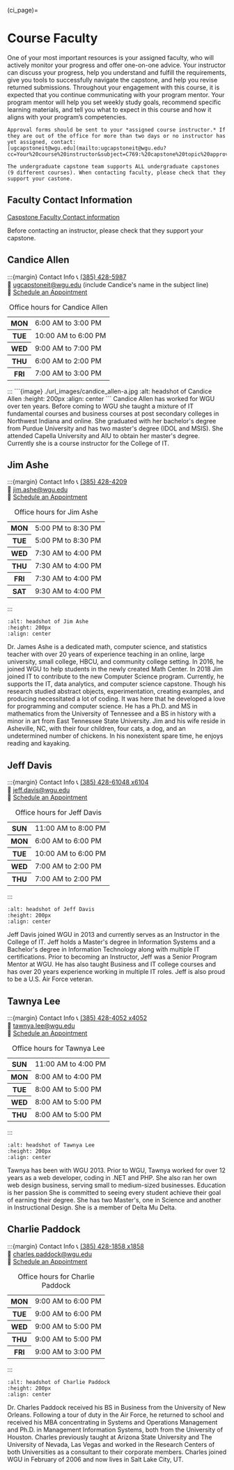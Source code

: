 
<!-- hack to open links in new tab -->
<head>
    <base target="_blank">
</head>

(ci_page)=

# Course Faculty

One of your most important resources is your assigned faculty, who will actively monitor your progress and offer one-on-one advice. Your instructor can discuss your progress, help you understand and fulfill the requirements, give you tools to successfully navigate the capstone, and help you revise returned submissions. Throughout your engagement with this course, it is expected that you continue communicating with your program mentor. Your program mentor will help you set weekly study goals, recommend specific learning materials, and tell you what to expect in this course and how it aligns with your program’s competencies.

```{note}
Approval forms should be sent to your *assigned course instructor.* If they are out of the office for more than two days or no instructor has yet assigned, contact:
[ugcapstoneit@wgu.edu](mailto:ugcapstoneit@wgu.edu?cc=Your%20course%20instructor&subject=C769:%20capstone%20topic%20approval&body=Your%20name%20and%20question%20here.%20We%20can%20only%20respond%20to%20messages%20from%20a%20valid%20WGU%20email%20address.%20%0A%0ADegree%20program%3A%20%0AProgram%20Mentor%3A%20%0A)
```

```{warning}
The undergraduate capstone team supports ALL undergraduate capstones (9 different courses). When contacting faculty, please check that they support your castone.  
```

## Faculty Contact Information

[Caspstone Faculty Contact information](https://westerngovernorsuniversity-my.sharepoint.com/:w:/g/personal/jim_ashe_wgu_edu/EW-0zAhi6epJkFrkSz5f8AkBi-6DEVVh5KwbSSMypgaSkg?e=1ieWkm)

Before contacting an instructor, please check that they support your capstone.

## Candice Allen

:::{margin} Contact Info
📞 <a href="tel:+13854285987">(385) 428-5987</a> </br>
📧 [ugcapstoneit@wgu.edu](mailto:ugcapstoneit@wgu.edu?cc=candice.allen@wgu.edu&subject=C769%20capstone%20question%20for%20Candice%20Allen&body=Your%20name%20and%20question%20here.%20We%20can%20only%20respond%20to%20messages%20from%20a%20valid%20WGU%20email%20address.%20%0A%0ADegree%20program%3A%20%0AProgram%20Mentor%3A%20%0A) (include Candice's name in the subject line) </br>
📅 [Schedule an Appointment](https://westerngovernorsuniversity-my.sharepoint.com/:w:/g/personal/jim_ashe_wgu_edu/EW-0zAhi6epJkFrkSz5f8AkBi-6DEVVh5KwbSSMypgaSkg?e=1ieWkm) </br>
<table _ngcontent-nfu-c382="" class="margin--bottom--10"><caption _ngcontent-nfu-c382="" class="visually-hidden"> Office hours for Candice Allen </caption><tr _ngcontent-nfu-c382="" class="ng-star-inserted"><th _ngcontent-nfu-c382="" class="text--right"><span _ngcontent-nfu-c382="" class="table-row"><b _ngcontent-nfu-c382="">MON</b></span></th><td _ngcontent-nfu-c382=""><div _ngcontent-nfu-c382="" class="margin--left ng-star-inserted"><span _ngcontent-nfu-c382="">6:00 AM</span> to <span _ngcontent-nfu-c382="">3:00 PM </span></div><!----></td></tr><tr _ngcontent-nfu-c382="" class="ng-star-inserted"><th _ngcontent-nfu-c382="" class="text--right"><span _ngcontent-nfu-c382="" class="table-row"><b _ngcontent-nfu-c382="">TUE</b></span></th><td _ngcontent-nfu-c382=""><div _ngcontent-nfu-c382="" class="margin--left ng-star-inserted"><span _ngcontent-nfu-c382="">10:00 AM</span> to <span _ngcontent-nfu-c382="">6:00 PM </span></div><!----></td></tr><tr _ngcontent-nfu-c382="" class="ng-star-inserted"><th _ngcontent-nfu-c382="" class="text--right"><span _ngcontent-nfu-c382="" class="table-row"><b _ngcontent-nfu-c382="">WED</b></span></th><td _ngcontent-nfu-c382=""><div _ngcontent-nfu-c382="" class="margin--left ng-star-inserted"><span _ngcontent-nfu-c382="">9:00 AM</span> to <span _ngcontent-nfu-c382="">7:00 PM </span></div><!----></td></tr><tr _ngcontent-nfu-c382="" class="ng-star-inserted"><th _ngcontent-nfu-c382="" class="text--right"><span _ngcontent-nfu-c382="" class="table-row"><b _ngcontent-nfu-c382="">THU</b></span></th><td _ngcontent-nfu-c382=""><div _ngcontent-nfu-c382="" class="margin--left ng-star-inserted"><span _ngcontent-nfu-c382="">6:00 AM</span> to <span _ngcontent-nfu-c382="">2:00 PM </span></div><!----></td></tr><tr _ngcontent-nfu-c382="" class="ng-star-inserted"><th _ngcontent-nfu-c382="" class="text--right"><span _ngcontent-nfu-c382="" class="table-row"><b _ngcontent-nfu-c382="">FRI</b></span></th><td _ngcontent-nfu-c382=""><div _ngcontent-nfu-c382="" class="margin--left ng-star-inserted"><span _ngcontent-nfu-c382="">7:00 AM</span> to <span _ngcontent-nfu-c382="">3:00 PM </span></div><!----></td></tr><!----></table>
:::
```{image} ./url_images/candice_allen-a.jpg
:alt: headshot of Candice Allen
:height: 200px
:align: center
```
Candice Allen has worked for WGU over ten years. Before coming to WGU she taught a mixture of IT fundamental courses and business courses at post secondary colleges in Northwest Indiana and online. She graduated with her bachelor's degree from Purdue University and has two master's degree (IDOL and MSIS). She attended Capella University and AIU to obtain her master's degree. Currently she is a course instructor for the College of IT.

## Jim Ashe

:::{margin} Contact Info
📞 <a href="tel:+13854284209"> (385) 428-4209</a> </br>
📧 [jim.ashe@wgu.edu](mailto:jim.ashe@wgu.edu?subject=C769%20capstone&body=Your%20name%20and%20question(s)%20here.%20We%20can%20only%20respond%20to%20messages%20from%20a%20valid%20WGU%20email%20address.%20%0A%0ADegree%20program%3A%20%0AProgram%20Mentor%3A%20%0A) </br>
📅 [Schedule an Appointment](https://westerngovernorsuniversity-my.sharepoint.com/:w:/g/personal/jim_ashe_wgu_edu/EW-0zAhi6epJkFrkSz5f8AkBi-6DEVVh5KwbSSMypgaSkg?e=1ieWkm) </br>
<table _ngcontent-stv-c382="" class="margin--bottom--10"><caption _ngcontent-stv-c382="" class="visually-hidden"> Office hours for Jim Ashe </caption><tr _ngcontent-stv-c382="" class="ng-star-inserted"><th _ngcontent-stv-c382="" class="text--right"><span _ngcontent-stv-c382="" class="table-row"><b _ngcontent-stv-c382="">MON</b></span></th><td _ngcontent-stv-c382=""><div _ngcontent-stv-c382="" class="margin--left ng-star-inserted"><span _ngcontent-stv-c382="">5:00 PM</span> to <span _ngcontent-stv-c382="">8:30 PM </span></div><!----></td></tr><tr _ngcontent-stv-c382="" class="ng-star-inserted"><th _ngcontent-stv-c382="" class="text--right"><span _ngcontent-stv-c382="" class="table-row"><b _ngcontent-stv-c382="">TUE</b></span></th><td _ngcontent-stv-c382=""><div _ngcontent-stv-c382="" class="margin--left ng-star-inserted"><span _ngcontent-stv-c382="">5:00 PM</span> to <span _ngcontent-stv-c382="">8:30 PM </span></div><!----></td></tr><tr _ngcontent-stv-c382="" class="ng-star-inserted"><th _ngcontent-stv-c382="" class="text--right"><span _ngcontent-stv-c382="" class="table-row"><b _ngcontent-stv-c382="">WED</b></span></th><td _ngcontent-stv-c382=""><div _ngcontent-stv-c382="" class="margin--left ng-star-inserted"><span _ngcontent-stv-c382="">7:30 AM</span> to <span _ngcontent-stv-c382="">4:00 PM </span></div><!----></td></tr><tr _ngcontent-stv-c382="" class="ng-star-inserted"><th _ngcontent-stv-c382="" class="text--right"><span _ngcontent-stv-c382="" class="table-row"><b _ngcontent-stv-c382="">THU</b></span></th><td _ngcontent-stv-c382=""><div _ngcontent-stv-c382="" class="margin--left ng-star-inserted"><span _ngcontent-stv-c382="">7:30 AM</span> to <span _ngcontent-stv-c382="">4:00 PM </span></div><!----></td></tr><tr _ngcontent-stv-c382="" class="ng-star-inserted"><th _ngcontent-stv-c382="" class="text--right"><span _ngcontent-stv-c382="" class="table-row"><b _ngcontent-stv-c382="">FRI</b></span></th><td _ngcontent-stv-c382=""><div _ngcontent-stv-c382="" class="margin--left ng-star-inserted"><span _ngcontent-stv-c382="">7:30 AM</span> to <span _ngcontent-stv-c382="">4:00 PM </span></div><!----></td></tr><tr _ngcontent-stv-c382="" class="ng-star-inserted"><th _ngcontent-stv-c382="" class="text--right"><span _ngcontent-stv-c382="" class="table-row"><b _ngcontent-stv-c382="">SAT</b></span></th><td _ngcontent-stv-c382=""><div _ngcontent-stv-c382="" class="margin--left ng-star-inserted"><span _ngcontent-stv-c382="">9:30 AM</span> to <span _ngcontent-stv-c382="">4:00 PM </span></div><!----></td></tr><!----></table>
:::

```{image} ./url_images/jim_ashe-a.jpg
:alt: headshot of Jim Ashe
:height: 200px
:align: center
```

Dr. James Ashe is a dedicated math, computer science, and statistics teacher with over 20 years of experience teaching in an online, large university, small college, HBCU, and community college setting. In 2016, he joined WGU to help students in the newly created Math Center. In 2018 Jim joined IT to contribute to the new Computer Science program. Currently, he supports the IT, data analytics, and computer science capstone. Though his research studied abstract objects, experimentation, creating examples, and producing necessitated a lot of coding. It was here that he developed a love for programming and computer science. He has a Ph.D. and MS in mathematics from the University of Tennessee and a BS in history with a minor in art from East Tennessee State University. Jim and his wife reside in Asheville, NC, with their four children, four cats, a dog, and an undetermined number of chickens. In his nonexistent spare time, he enjoys reading and kayaking.

## Jeff Davis

:::{margin} Contact Info
📞 <a href="tel:+18774357948 ">(385) 428-61048 x6104 </a> </br>
📧 [jeff.davis@wgu.edu](mailto:jeff.davis@wgu.edu?subject=C769%20capstone&body=Your%20name%20and%20question%20here.%20We%20can%20only%20respond%20to%20messages%20from%20a%20valid%20WGU%20email%20address.%20%0A%0ADegree%20program%3A%20%0AProgram%20Mentor%3A%20%0A) </br>
📅 [Schedule an Appointment](https://westerngovernorsuniversity-my.sharepoint.com/:w:/g/personal/jim_ashe_wgu_edu/EW-0zAhi6epJkFrkSz5f8AkBi-6DEVVh5KwbSSMypgaSkg?e=1ieWkm)</br>
<table _ngcontent-ng-c3730760146="" class="margin--bottom--10"><caption _ngcontent-ng-c3730760146="" class="visually-hidden"> Office hours for Jeff Davis </caption><tr _ngcontent-ng-c3730760146=""><th _ngcontent-ng-c3730760146="" class="text--right"><span _ngcontent-ng-c3730760146="" class="table-row"><b _ngcontent-ng-c3730760146="">SUN</b></span></th><td _ngcontent-ng-c3730760146=""><div _ngcontent-ng-c3730760146="" class="margin--left"><span _ngcontent-ng-c3730760146="">11:00 AM</span> to <span _ngcontent-ng-c3730760146="">8:00 PM </span></div><!----></td></tr><tr _ngcontent-ng-c3730760146=""><th _ngcontent-ng-c3730760146="" class="text--right"><span _ngcontent-ng-c3730760146="" class="table-row"><b _ngcontent-ng-c3730760146="">MON</b></span></th><td _ngcontent-ng-c3730760146=""><div _ngcontent-ng-c3730760146="" class="margin--left"><span _ngcontent-ng-c3730760146="">6:00 AM</span> to <span _ngcontent-ng-c3730760146="">6:00 PM </span></div><!----></td></tr><tr _ngcontent-ng-c3730760146=""><th _ngcontent-ng-c3730760146="" class="text--right"><span _ngcontent-ng-c3730760146="" class="table-row"><b _ngcontent-ng-c3730760146="">TUE</b></span></th><td _ngcontent-ng-c3730760146=""><div _ngcontent-ng-c3730760146="" class="margin--left"><span _ngcontent-ng-c3730760146="">10:00 AM</span> to <span _ngcontent-ng-c3730760146="">6:00 PM </span></div><!----></td></tr><tr _ngcontent-ng-c3730760146=""><th _ngcontent-ng-c3730760146="" class="text--right"><span _ngcontent-ng-c3730760146="" class="table-row"><b _ngcontent-ng-c3730760146="">WED</b></span></th><td _ngcontent-ng-c3730760146=""><div _ngcontent-ng-c3730760146="" class="margin--left"><span _ngcontent-ng-c3730760146="">7:00 AM</span> to <span _ngcontent-ng-c3730760146="">2:00 PM </span></div><!----></td></tr><tr _ngcontent-ng-c3730760146=""><th _ngcontent-ng-c3730760146="" class="text--right"><span _ngcontent-ng-c3730760146="" class="table-row"><b _ngcontent-ng-c3730760146="">THU</b></span></th><td _ngcontent-ng-c3730760146=""><div _ngcontent-ng-c3730760146="" class="margin--left"><span _ngcontent-ng-c3730760146="">7:00 AM</span> to <span _ngcontent-ng-c3730760146="">2:00 PM </span></div><!----></td></tr><!----></table>
:::

```{image} ./url_images/jeff_davis_thumb.jpg
:alt: headshot of Jeff Davis
:height: 200px
:align: center
```

Jeff Davis joined WGU in 2013 and currently serves as an Instructor in the College of IT. Jeff holds a Master's degree in Information Systems and a Bachelor's degree in Information Technology along with multiple IT certifications. Prior to becoming an Instructor, Jeff was a Senior Program Mentor at WGU. He has also taught Business and IT college courses and has over 20 years experience working in multiple IT roles. Jeff is also proud to be a U.S. Air Force veteran.

## Tawnya Lee

:::{margin} Contact Info
📞 <a href="tel:+142840524052">(385) 428-4052 x4052 </a> </br>
📧 [tawnya.lee@wgu.edu](mailto:tawnya.lee@wgu.edu?subject=C769%20capstone&body=Your%20name%20and%20question%20here.%20We%20can%20only%20respond%20to%20messages%20from%20a%20valid%20WGU%20email%20address.%20%0A%0ADegree%20program%3A%20%0AProgram%20Mentor%3A%20%0A)</br>
📅 [Schedule an Appointment](https://westerngovernorsuniversity-my.sharepoint.com/:w:/g/personal/jim_ashe_wgu_edu/EW-0zAhi6epJkFrkSz5f8AkBi-6DEVVh5KwbSSMypgaSkg?e=1ieWkm)</br>
<table _ngcontent-qox-c381="" class="margin--bottom--10"><caption _ngcontent-qox-c381="" class="visually-hidden"> Office hours for Tawnya Lee </caption><tr _ngcontent-qox-c381="" class="ng-star-inserted"><th _ngcontent-qox-c381="" class="text--right"><span _ngcontent-qox-c381="" class="table-row"><b _ngcontent-qox-c381="">SUN</b></span></th><td _ngcontent-qox-c381=""><div _ngcontent-qox-c381="" class="margin--left ng-star-inserted"><span _ngcontent-qox-c381="">11:00 AM</span> to <span _ngcontent-qox-c381="">4:00 PM </span></div><!----></td></tr><tr _ngcontent-qox-c381="" class="ng-star-inserted"><th _ngcontent-qox-c381="" class="text--right"><span _ngcontent-qox-c381="" class="table-row"><b _ngcontent-qox-c381="">MON</b></span></th><td _ngcontent-qox-c381=""><div _ngcontent-qox-c381="" class="margin--left ng-star-inserted"><span _ngcontent-qox-c381="">8:00 AM</span> to <span _ngcontent-qox-c381="">4:00 PM </span></div><!----></td></tr><tr _ngcontent-qox-c381="" class="ng-star-inserted"><th _ngcontent-qox-c381="" class="text--right"><span _ngcontent-qox-c381="" class="table-row"><b _ngcontent-qox-c381="">TUE</b></span></th><td _ngcontent-qox-c381=""><div _ngcontent-qox-c381="" class="margin--left ng-star-inserted"><span _ngcontent-qox-c381="">8:00 AM</span> to <span _ngcontent-qox-c381="">5:00 PM </span></div><!----></td></tr><tr _ngcontent-qox-c381="" class="ng-star-inserted"><th _ngcontent-qox-c381="" class="text--right"><span _ngcontent-qox-c381="" class="table-row"><b _ngcontent-qox-c381="">WED</b></span></th><td _ngcontent-qox-c381=""><div _ngcontent-qox-c381="" class="margin--left ng-star-inserted"><span _ngcontent-qox-c381="">8:00 AM</span> to <span _ngcontent-qox-c381="">5:00 PM </span></div><!----></td></tr><tr _ngcontent-qox-c381="" class="ng-star-inserted"><th _ngcontent-qox-c381="" class="text--right"><span _ngcontent-qox-c381="" class="table-row"><b _ngcontent-qox-c381="">THU</b></span></th><td _ngcontent-qox-c381=""><div _ngcontent-qox-c381="" class="margin--left ng-star-inserted"><span _ngcontent-qox-c381="">8:00 AM</span> to <span _ngcontent-qox-c381="">5:00 PM </span></div><!----></td></tr><!----></table>
:::

```{image} ./url_images/tawnya_lee.jpg
:alt: headshot of Tawnya Lee
:height: 200px
:align: center
```

Tawnya has been with WGU 2013. Prior to WGU, Tawnya worked for over 12 years as a web developer, coding in .NET and PHP. She also ran her own web design business, serving small to medium-sized businesses. Education is her passion She is committed to seeing every student achieve their goal of earning their degree. She has two Master's, one in Science and another in Instructional Design. She is a member of Delta Mu Delta.

## Charlie Paddock

:::{margin} Contact Info
📞 <a href="tel:+13854281858">(385) 428-1858 x1858 </a> </br>
📧 [charles.paddock@wgu.edu](mailto:charles.paddock@wgu.edu?subject=C769%20capstone&body=Your%20name%20and%20question%20here.%20We%20can%20only%20respond%20to%20messages%20from%20a%20valid%20WGU%20email%20address.%20%0A%0ADegree%20program%3A%20%0AProgram%20Mentor%3A%20%0A) </br>
📅 [Schedule an Appointment](https://westerngovernorsuniversity-my.sharepoint.com/:w:/g/personal/jim_ashe_wgu_edu/EW-0zAhi6epJkFrkSz5f8AkBi-6DEVVh5KwbSSMypgaSkg?e=1ieWkm)</br>
<table _ngcontent-hxq-c382="" class="margin--bottom--10"><caption _ngcontent-hxq-c382="" class="visually-hidden"> Office hours for Charlie Paddock </caption><tr _ngcontent-hxq-c382="" class="ng-star-inserted"><th _ngcontent-hxq-c382="" class="text--right"><span _ngcontent-hxq-c382="" class="table-row"><b _ngcontent-hxq-c382="">MON</b></span></th><td _ngcontent-hxq-c382=""><div _ngcontent-hxq-c382="" class="margin--left ng-star-inserted"><span _ngcontent-hxq-c382="">9:00 AM</span> to <span _ngcontent-hxq-c382="">6:00 PM </span></div><!----></td></tr><tr _ngcontent-hxq-c382="" class="ng-star-inserted"><th _ngcontent-hxq-c382="" class="text--right"><span _ngcontent-hxq-c382="" class="table-row"><b _ngcontent-hxq-c382="">TUE</b></span></th><td _ngcontent-hxq-c382=""><div _ngcontent-hxq-c382="" class="margin--left ng-star-inserted"><span _ngcontent-hxq-c382="">9:00 AM</span> to <span _ngcontent-hxq-c382="">6:00 PM </span></div><!----></td></tr><tr _ngcontent-hxq-c382="" class="ng-star-inserted"><th _ngcontent-hxq-c382="" class="text--right"><span _ngcontent-hxq-c382="" class="table-row"><b _ngcontent-hxq-c382="">WED</b></span></th><td _ngcontent-hxq-c382=""><div _ngcontent-hxq-c382="" class="margin--left ng-star-inserted"><span _ngcontent-hxq-c382="">9:00 AM</span> to <span _ngcontent-hxq-c382="">5:00 PM </span></div><!----></td></tr><tr _ngcontent-hxq-c382="" class="ng-star-inserted"><th _ngcontent-hxq-c382="" class="text--right"><span _ngcontent-hxq-c382="" class="table-row"><b _ngcontent-hxq-c382="">THU</b></span></th><td _ngcontent-hxq-c382=""><div _ngcontent-hxq-c382="" class="margin--left ng-star-inserted"><span _ngcontent-hxq-c382="">9:00 AM</span> to <span _ngcontent-hxq-c382="">5:00 PM </span></div><!----></td></tr><tr _ngcontent-hxq-c382="" class="ng-star-inserted"><th _ngcontent-hxq-c382="" class="text--right"><span _ngcontent-hxq-c382="" class="table-row"><b _ngcontent-hxq-c382="">FRI</b></span></th><td _ngcontent-hxq-c382=""><div _ngcontent-hxq-c382="" class="margin--left ng-star-inserted"><span _ngcontent-hxq-c382="">9:00 AM</span> to <span _ngcontent-hxq-c382="">3:00 PM </span></div><!----></td></tr><!----></table>
:::

```{image} ./url_images/charlie_paddock-b.jpg
:alt: headshot of Charlie Paddock
:height: 200px
:align: center
```

Dr. Charles Paddock received his BS in Business from the University of New Orleans. Following a tour of duty in the Air Force, he returned to school and received his MBA concentrating in Systems and Operations Management and Ph.D. in Management Information Systems, both from the University of Houston. Charles previously taught at Arizona State University and The University of Nevada, Las Vegas and worked in the Research Centers of both Universities as a consultant to their corporate members. Charles joined WGU in February of 2006 and now lives in Salt Lake City, UT.

<!-- <html>
   <script>
      const sectionList = ["gender-section", "age-section"];
      // Fisher-Yates (aka Knuth) Shuffle
      function shuffle(array) {
        var currentIndex = array.length, temporaryValue, randomIndex;
        // While there remain elements to shuffle...
        while (0 !== currentIndex) {
          // Pick a remaining element...
          randomIndex = Math.floor(Math.random() * currentIndex);
          currentIndex -= 1;
          // And swap it with the current element.
          temporaryValue = array[currentIndex];
          array[currentIndex] = array[randomIndex];
          array[randomIndex] = temporaryValue;
        }
        return array;
      }
      shuffle(sectionList);
      var formElement = document.getElementById("action-page-form");
      sectionList.forEach(sectionId => {
          var thisSection = document.getElementById(sectionId)
          thisSection.remove();
          formElement.insertBefore(thisSection, formElement.childNodes[0]);
      })
   </script>
</html> -->
